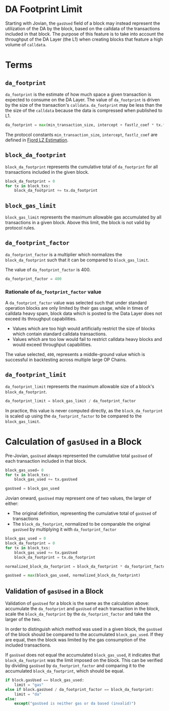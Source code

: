 
# DA Footprint Limit
Starting with Jovian, the `gasUsed` field of a block may instead represent the utilization of the DA by the block, based on the calldata of the transactions included in that block.
The purpose of this feature is to take into account the throughput of the DA Layer (the L1) when creating blocks that feature a high volume of `calldata`.

# Terms 

## `da_footprint`
`da_footprint` is the estimate of how much space a given transaction is expected to consume on the DA Layer. The value of `da_footprint` is driven by the size of the transaction's `calldata`. `da_footprint` may be less than the the size of the `calldata` because the data is compressed when published to L1.

```py
da_footprint = max(min_transaction_size, intercept + fastlz_coef * tx.fastlz_size / 1e6)
```

The protocol constants `min_transaction_size`, `intercept`, `fastlz_coef` are defined in [Fjord LZ Estimation](../fjord/exec-engine#fjord-l1-cost-fee-changes-fastlz-estimator).

## `block_da_footprint`
`block_da_footprint` represents the cumulative total of `da_footprint` for all transactions included in the given block.

```py
block_da_footprint = 0
for tx in block_txs:
    block_da_footprint += tx.da_footprint
```

## `block_gas_limit`
`block_gas_limit` represents the maximum allowable gas accumulated by all transactions in a given block. Above this limit, the block is not valid by protocol rules.

## `da_footprint_factor`
`da_footprint_factor` is a multiplier which normalizes the `block_da_footprint` such that it can be compared to `block_gas_limit`.

The value of `da_footprint_factor` is 400.

```py
da_footprint_factor = 400
```
### Rationale of `da_footprint_factor` value
A `da_footprint_factor` value was selected such that under standard operation blocks are only limited by their gas usage,
while in times of calldata heavy spam, block data which is posted to the Data Layer does not exceed its throughput capabilities.
- Values which are too high would artificially restrict the size of blocks which contain standard calldata transactions.
- Values which are too low would fail to restrict calldata heavy blocks and would exceed throughput capabilities.

The value selected, `400`, represents a middle-ground value which is successful in backtesting across multiple large OP Chains.

## `da_footprint_limit`
`da_footprint_limit` represents the maximum allowable size of a block's `block_da_footprint`.
```py
da_footprint_limit = block_gas_limit / da_footprint_factor
```
In practice, this value is never computed directly, as the `block_da_footprint` is scaled up using the `da_footprint_factor` to be compared to the `block_gas_limit`.

# Calculation of `gasUsed` in a Block
Pre-Jovian, `gasUsed` always represented the cumulative total `gasUsed` of each transaction included in that block.

```py
block_gas_used= 0
for tx in block_txs:
    block_gas_used += tx.gasUsed

gasUsed = block_gas_used
```

Jovian onward, `gasUsed` may represent one of two values, the larger of either:
- The original definition, representing the cumulative total of `gasUsed` of transactions
- The `block_da_footprint`, normalized to be comparable the original `gasUsed` by multiplying it with `da_footprint_factor`

```py
block_gas_used = 0
block_da_footprint = 0
for tx in block_txs:
    block_gas_used += tx.gasUsed
    block_da_footprint = tx.da_footprint

normalized_block_da_footprint = block_da_footprint * da_footprint_factor

gasUsed = max(block_gas_used, normalized_block_da_footprint)
```

## Validation of `gasUsed` in a Block

Validation of `gasUsed` for a block is the same as the calculation above: accumulate the `da_footprint` and `gasUsed` of each
transaction in the block, scale the `block_da_footprint` by the `da_footprint_factor` and take the larger of the two.

In order to distinguish which method was used in a given block, the `gasUsed` of the block should be compared to the accumulated
`block_gas_used`. If they are equal, then the block was limited by the gas consumption of the included transactions.

If `gasUsed` does not equal the accumulated `block_gas_used`, it indicates that `block_da_footprint` was the limit imposed on the block. This can be verified by dividing `gasUsed` by `da_footprint_factor` and comparing it to the accumulated `block_da_footprint`, which should be equal.

```py
if block.gasUsed == block_gas_used:
    limit = "gas"
else if block.gasUsed / da_footprint_factor == block_da_footprint:
    limit = "da"
else:
    except("gasUsed is neither gas or da based (invalid)")
```
